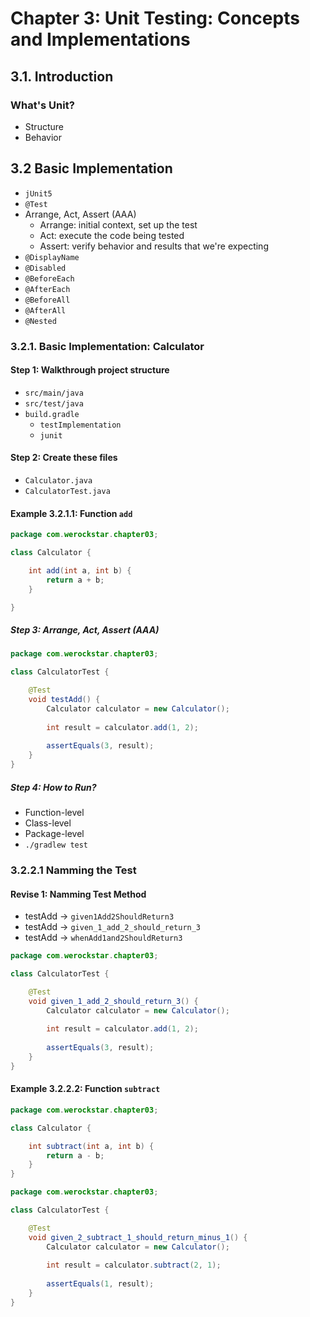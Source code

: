 # Chapter 3: Unit Testing: Concepts and Implementations

## 3.1. Introduction

### What's Unit?

- Structure
- Behavior

## 3.2 Basic Implementation

- `jUnit5`
- `@Test`
- Arrange, Act, Assert (AAA)
  - Arrange: initial context, set up the test
  - Act: execute the code being tested
  - Assert: verify behavior and results that we're expecting
- `@DisplayName`
- `@Disabled`
- `@BeforeEach`
- `@AfterEach`
- `@BeforeAll`
- `@AfterAll`
- `@Nested`

### 3.2.1. Basic Implementation: Calculator

#### Step 1: Walkthrough project structure

- `src/main/java`
- `src/test/java`
- `build.gradle`
  - `testImplementation`
  - `junit`

#### Step 2: Create these files

- `Calculator.java`
- `CalculatorTest.java`

#### Example 3.2.1.1: Function `add`

```java
package com.werockstar.chapter03;

class Calculator {

    int add(int a, int b) {
        return a + b;
    }

}
```

##### Step 3: Arrange, Act, Assert (AAA)

```java
package com.werockstar.chapter03;

class CalculatorTest {

    @Test
    void testAdd() {
        Calculator calculator = new Calculator();
        
        int result = calculator.add(1, 2);
        
        assertEquals(3, result);
    }
}
```

##### Step 4: How to Run?

- Function-level
- Class-level
- Package-level
- `./gradlew test`

### 3.2.2.1 Namming the Test

#### Revise 1: Namming Test Method

- testAdd -> `given1Add2ShouldReturn3`
- testAdd -> `given_1_add_2_should_return_3`
- testAdd -> `whenAdd1and2ShouldReturn3`

```java
package com.werockstar.chapter03;

class CalculatorTest {

    @Test
    void given_1_add_2_should_return_3() {
        Calculator calculator = new Calculator();
        
        int result = calculator.add(1, 2);
        
        assertEquals(3, result);
    }
}
```

#### Example 3.2.2.2: Function `subtract`

```java
package com.werockstar.chapter03;

class Calculator {

    int subtract(int a, int b) {
        return a - b;
    }
}
```

```java
package com.werockstar.chapter03;

class CalculatorTest {

    @Test
    void given_2_subtract_1_should_return_minus_1() {
        Calculator calculator = new Calculator();
        
        int result = calculator.subtract(2, 1);
        
        assertEquals(1, result);
    }
}
```
